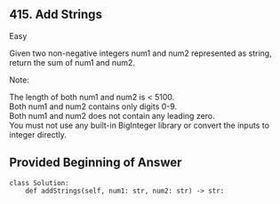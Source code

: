 
## 415. Add Strings

Easy

Given two non-negative integers num1 and num2 represented as string, return the sum of num1 and num2.

Note:

The length of both num1 and num2 is < 5100.  
Both num1 and num2 contains only digits 0-9.  
Both num1 and num2 does not contain any leading zero.  
You must not use any built-in BigInteger library or convert the inputs to integer directly.  



## Provided Beginning of Answer

```
class Solution:
    def addStrings(self, num1: str, num2: str) -> str:
```

